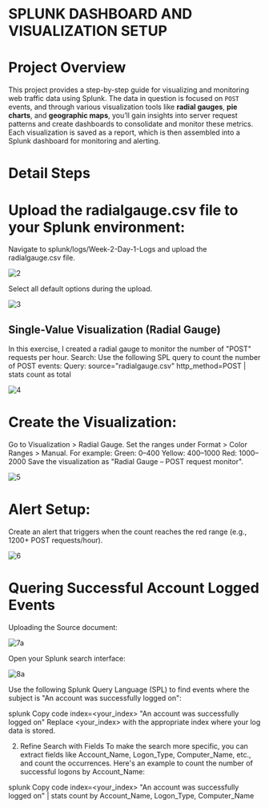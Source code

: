 # <h1> SPLUNK DASHBOARD AND VISUALIZATION SETUP </h1>
# Project Overview
This project provides a step-by-step guide for visualizing and monitoring web traffic data using Splunk. The data in question is focused on `POST` events, and through various visualization tools like **radial gauges**, **pie charts**, and **geographic maps**, you’ll gain insights into server request patterns and create dashboards to consolidate and monitor these metrics. Each visualization is saved as a report, which is then assembled into a Splunk dashboard for monitoring and alerting.

# Detail Steps
# Upload the radialgauge.csv file to your Splunk environment:
Navigate to splunk/logs/Week-2-Day-1-Logs and upload the radialgauge.csv file.

![2](https://github.com/user-attachments/assets/07170b15-afcc-46a9-83ae-a9bb154d5c4a)

Select all default options during the upload.

![3](https://github.com/user-attachments/assets/854f0e92-669a-4596-b703-c3f1302f6abc)

## Single-Value Visualization (Radial Gauge)
In this exercise, I created a radial gauge to monitor the number of "POST" requests per hour.
Search: Use the following SPL query to count the number of POST events:
Query: source="radialgauge.csv" http_method=POST | stats count as total

![4](https://github.com/user-attachments/assets/ba922081-fe5b-4eab-bf3d-7624fc3b26a6)

# Create the Visualization:
Go to Visualization > Radial Gauge.
Set the ranges under Format > Color Ranges > Manual. For example:
Green: 0–400
Yellow: 400–1000
Red: 1000–2000
Save the visualization as "Radial Gauge – POST request monitor".

![5](https://github.com/user-attachments/assets/8e4b12e5-1610-4488-bd15-f622521ee58c)

# Alert Setup:
Create an alert that triggers when the count reaches the red range (e.g., 1200+ POST requests/hour).

![6](https://github.com/user-attachments/assets/88d443ac-fe41-4171-b44f-f96f13492424)

# Quering Successful Account Logged Events
Uploading the Source document:

![7a](https://github.com/user-attachments/assets/7eb73834-c556-4ad8-9855-75ddddfac25e)

Open your Splunk search interface:

![8a](https://github.com/user-attachments/assets/600e3f93-f5bc-4fcf-a4b8-a3a2d7cf8bc4)


Use the following Splunk Query Language (SPL) to find events where the subject is "An account was successfully logged on":

splunk
Copy code
index=<your_index> "An account was successfully logged on"
Replace <your_index> with the appropriate index where your log data is stored.

2. Refine Search with Fields
To make the search more specific, you can extract fields like Account_Name, Logon_Type, Computer_Name, etc., and count the occurrences. Here's an example to count the number of successful logons by Account_Name:

splunk
Copy code
index=<your_index> "An account was successfully logged on" 
| stats count by Account_Name, Logon_Type, Computer_Name



